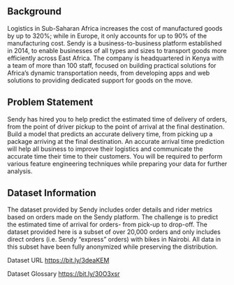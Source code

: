 ## Background
Logistics in Sub-Saharan Africa increases the cost of manufactured goods by up to 320%; while in Europe, it only accounts for up to 90% of the manufacturing cost. Sendy is a business-to-business platform established in 2014, to enable businesses of all types and sizes to transport goods more efficiently across East Africa. The company is headquartered in Kenya with a team of more than 100 staff, focused on building practical solutions for Africa’s dynamic transportation needs, from developing apps and web solutions to providing dedicated support for goods on the move.

## Problem Statement
Sendy has hired you to help predict the estimated time of delivery of orders, from the point of driver pickup to the point of arrival at the final destination. Build a model that predicts an accurate delivery time, from picking up a package arriving at the final destination. An accurate arrival time prediction will help all business to improve their logistics and communicate the accurate time their time to their customers. You will be required to perform various feature engineering techniques while preparing your data for further analysis.

## Dataset Information
The dataset provided by Sendy includes order details and rider metrics based on orders made on the Sendy platform. The challenge is to predict the estimated time of arrival for orders- from pick-up to drop-off. The dataset provided here is a subset of over 20,000 orders and only includes direct orders (i.e. Sendy “express” orders) with bikes in Nairobi. All data in this subset have been fully anonymized while preserving the distribution.

Dataset URL https://bit.ly/3deaKEM

Dataset Glossary https://bit.ly/30O3xsr
